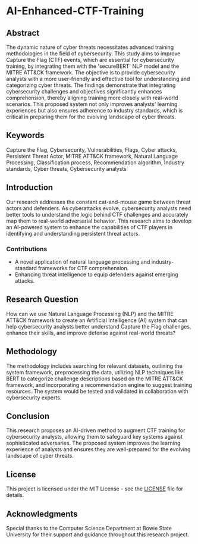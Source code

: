 # AI-Enhanced-CTF-Training



## Abstract
The dynamic nature of cyber threats necessitates advanced training methodologies in the field of cybersecurity. This study aims to improve Capture the Flag (CTF) events, which are essential for cybersecurity training, by integrating them with the 'secureBERT' NLP model and the MITRE ATT&CK framework. The objective is to provide cybersecurity analysts with a more user-friendly and effective tool for understanding and categorizing cyber threats. The findings demonstrate that integrating cybersecurity challenges and objectives significantly enhances comprehension, thereby aligning training more closely with real-world scenarios. This proposed system not only improves analysts' learning experiences but also ensures adherence to industry standards, which is critical in preparing them for the evolving landscape of cyber threats.

## Keywords
Capture the Flag, Cybersecurity, Vulnerabilities, Flags, Cyber attacks, Persistent Threat Actor, MITRE ATT&CK framework, Natural Language Processing, Classification process, Recommendation algorithm, Industry standards, Cyber threats, Cybersecurity analysts

## Introduction
Our research addresses the constant cat-and-mouse game between threat actors and defenders. As cyberattacks evolve, cybersecurity analysts need better tools to understand the logic behind CTF challenges and accurately map them to real-world adversarial behavior. This research aims to develop an AI-powered system to enhance the capabilities of CTF players in identifying and understanding persistent threat actors.

### Contributions
- A novel application of natural language processing and industry-standard frameworks for CTF comprehension.
- Enhancing threat intelligence to equip defenders against emerging attacks.

## Research Question
How can we use Natural Language Processing (NLP) and the MITRE ATT&CK framework to create an Artificial Intelligence (AI) system that can help cybersecurity analysts better understand Capture the Flag challenges, enhance their skills, and improve defense against real-world threats?

## Methodology
The methodology includes searching for relevant datasets, outlining the system framework, preprocessing the data, utilizing NLP techniques like BERT to categorize challenge descriptions based on the MITRE ATT&CK framework, and incorporating a recommendation engine to suggest training resources. The system would be tested and validated in collaboration with cybersecurity experts.

## Conclusion
This research proposes an AI-driven method to augment CTF training for cybersecurity analysts, allowing them to safeguard key systems against sophisticated adversaries. The proposed system improves the learning experience of analysts and ensures they are well-prepared for the evolving landscape of cyber threats.

## License
This project is licensed under the MIT License - see the [LICENSE](LICENSE) file for details.

## Acknowledgments
Special thanks to the Computer Science Department at Bowie State University for their support and guidance throughout this research project.
